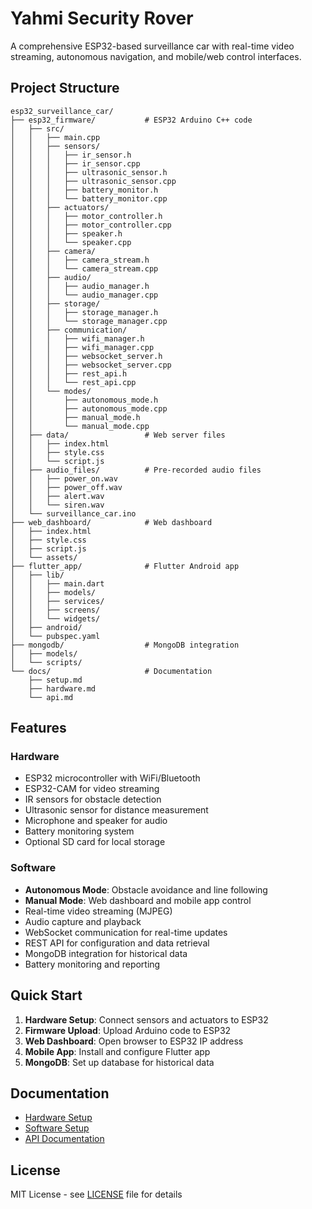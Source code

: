 # Yahmi Security Rover

A comprehensive ESP32-based surveillance car with real-time video streaming, autonomous navigation, and mobile/web control interfaces.

## Project Structure

```
esp32_surveillance_car/
├── esp32_firmware/           # ESP32 Arduino C++ code
│   ├── src/
│   │   ├── main.cpp
│   │   ├── sensors/
│   │   │   ├── ir_sensor.h
│   │   │   ├── ir_sensor.cpp
│   │   │   ├── ultrasonic_sensor.h
│   │   │   ├── ultrasonic_sensor.cpp
│   │   │   ├── battery_monitor.h
│   │   │   └── battery_monitor.cpp
│   │   ├── actuators/
│   │   │   ├── motor_controller.h
│   │   │   ├── motor_controller.cpp
│   │   │   ├── speaker.h
│   │   │   └── speaker.cpp
│   │   ├── camera/
│   │   │   ├── camera_stream.h
│   │   │   └── camera_stream.cpp
│   │   ├── audio/
│   │   │   ├── audio_manager.h
│   │   │   └── audio_manager.cpp
│   │   ├── storage/
│   │   │   ├── storage_manager.h
│   │   │   └── storage_manager.cpp
│   │   ├── communication/
│   │   │   ├── wifi_manager.h
│   │   │   ├── wifi_manager.cpp
│   │   │   ├── websocket_server.h
│   │   │   ├── websocket_server.cpp
│   │   │   ├── rest_api.h
│   │   │   └── rest_api.cpp
│   │   └── modes/
│   │       ├── autonomous_mode.h
│   │       ├── autonomous_mode.cpp
│   │       ├── manual_mode.h
│   │       └── manual_mode.cpp
│   ├── data/                 # Web server files
│   │   ├── index.html
│   │   ├── style.css
│   │   └── script.js
│   ├── audio_files/          # Pre-recorded audio files
│   │   ├── power_on.wav
│   │   ├── power_off.wav
│   │   ├── alert.wav
│   │   └── siren.wav
│   └── surveillance_car.ino
├── web_dashboard/            # Web dashboard
│   ├── index.html
│   ├── style.css
│   ├── script.js
│   └── assets/
├── flutter_app/              # Flutter Android app
│   ├── lib/
│   │   ├── main.dart
│   │   ├── models/
│   │   ├── services/
│   │   ├── screens/
│   │   └── widgets/
│   ├── android/
│   └── pubspec.yaml
├── mongodb/                  # MongoDB integration
│   ├── models/
│   └── scripts/
└── docs/                     # Documentation
    ├── setup.md
    ├── hardware.md
    └── api.md
```

## Features

### Hardware
- ESP32 microcontroller with WiFi/Bluetooth
- ESP32-CAM for video streaming
- IR sensors for obstacle detection
- Ultrasonic sensor for distance measurement
- Microphone and speaker for audio
- Battery monitoring system
- Optional SD card for local storage

### Software
- **Autonomous Mode**: Obstacle avoidance and line following
- **Manual Mode**: Web dashboard and mobile app control
- Real-time video streaming (MJPEG)
- Audio capture and playback
- WebSocket communication for real-time updates
- REST API for configuration and data retrieval
- MongoDB integration for historical data
- Battery monitoring and reporting

## Quick Start

1. **Hardware Setup**: Connect sensors and actuators to ESP32
2. **Firmware Upload**: Upload Arduino code to ESP32
3. **Web Dashboard**: Open browser to ESP32 IP address
4. **Mobile App**: Install and configure Flutter app
5. **MongoDB**: Set up database for historical data

## Documentation

- [Hardware Setup](docs/hardware.md)
- [Software Setup](docs/setup.md)
- [API Documentation](docs/api.md)

## License

MIT License - see [LICENSE](/LICENSE) file for details

